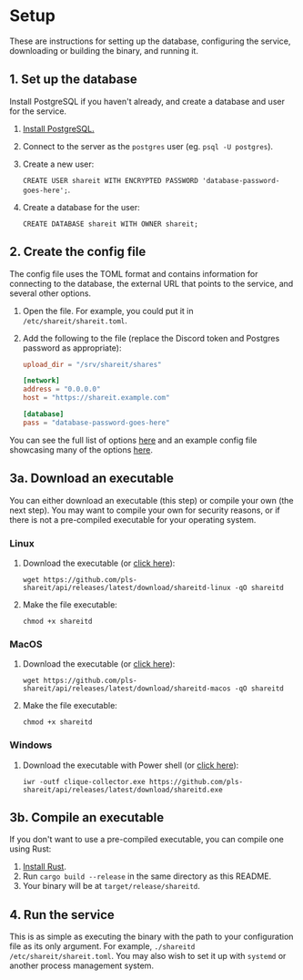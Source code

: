 # Setup

These are instructions for setting up the database, configuring the service,
downloading or building the binary, and running it.

## 1. Set up the database

Install PostgreSQL if you haven't already, and create a database and user for
the service.

 1. [Install PostgreSQL.](https://www.postgresql.org/download/)
 2. Connect to the server as the `postgres` user (eg. `psql -U postgres`).
 3. Create a new user:

    `CREATE USER shareit WITH ENCRYPTED PASSWORD 'database-password-goes-here';`.
 4. Create a database for the user:

    `CREATE DATABASE shareit WITH OWNER shareit;`

## 2. Create the config file

The config file uses the TOML format and contains information for connecting to
the database, the external URL that points to the service, and several other
options.

 1. Open the file. For example, you could put it in `/etc/shareit/shareit.toml`.
 2. Add the following to the file (replace the Discord token and Postgres
    password as appropriate):

    ```toml
    upload_dir = "/srv/shareit/shares"

    [network]
    address = "0.0.0.0"
    host = "https://shareit.example.com"

    [database]
    pass = "database-password-goes-here"
    ```

You can see the full list of options [here](./configuration.md) and an example
config file showcasing many of the options [here](./config.example.toml).

## 3a. Download an executable

You can either download an executable (this step) or compile your own (the
next step). You may want to compile your own for security reasons, or if there
is not a pre-compiled executable for your operating system.

### Linux

 1. Download the executable
    (or [click here](https://github.com/pls-shareit/api/releases/latest/download/shareitd-linux)):

    `wget https://github.com/pls-shareit/api/releases/latest/download/shareitd-linux -qO shareitd`
 2. Make the file executable:

    `chmod +x shareitd`

### MacOS

 1. Download the executable
    (or [click here](https://github.com/pls-shareit/api/releases/latest/download/shareitd-macos)):

    `wget https://github.com/pls-shareit/api/releases/latest/download/shareitd-macos -qO shareitd`
 2. Make the file executable:

    `chmod +x shareitd`

### Windows

 1. Download the executable with Power shell
    (or [click here](https://github.com/pls-shareit/api/releases/latest/download/shareitd.exe)):

    `iwr -outf clique-collector.exe https://github.com/pls-shareit/api/releases/latest/download/shareitd.exe`

## 3b. Compile an executable

If you don't want to use a pre-compiled executable, you can compile one using
Rust:

 1. [Install Rust](https://www.rust-lang.org/tools/install).
 2. Run `cargo build --release` in the same directory as this README.
 3. Your binary will be at `target/release/shareitd`.

## 4. Run the service

This is as simple as executing the binary with the path to your configuration
file as its only argument. For example, `./shareitd /etc/shareit/shareit.toml`.
You may also wish to set it up with `systemd` or another process management
system.
